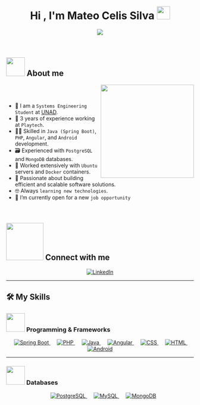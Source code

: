 <h1 align="center">Hi , I'm Mateo Celis Silva <img src="https://media.giphy.com/media/hvRJCLFzcasrR4ia7z/giphy.gif" width="35"></h1>
<p align="center">
  <a href="https://github.com/DenverCoder1/readme-typing-svg">
    <img src="https://readme-typing-svg.herokuapp.com?font=Time+New+Roman&color=%2300A86B&size=25&center=true&vCenter=true&width=700&height=100&duration=4000&pause=500&lines=Systems+Engineering+Student+@UNAD;3+Years+Experience+@Playtech;Java+(Spring+Boot)+%26+PHP+Developer;Angular+%26+Android+Developer;PostgreSQL+%26+MongoDB+Experience;Ubuntu+Servers+%26+Docker+Containers;Always+learning+new+technologies;Open+to+new+job+opportunities">
  </a>
</p>

<br>


## <picture><img src="https://github.com/7oSkaaa/7oSkaaa/blob/main/Images/about_me.gif?raw=true" width=50px></picture> About me

<picture><img align="right" src="https://github.com/7oSkaaa/7oSkaaa/blob/main/Images/Right_Side.gif?raw=true" width=250px></picture>

<br><br>

- :school: I am a `Systems Engineering Student` at [UNAD](https://www.unad.edu.co/).
- :briefcase: 3 years of experience working at `Playtech`.
- :technologist: Skilled in `Java (Spring Boot)`, `PHP`, `Angular`, and `Android` development.
- :card_file_box: Experienced with `PostgreSQL` and `MongoDB` databases.
- :penguin: Worked extensively with `Ubuntu` servers and `Docker` containers.
- :rocket: Passionate about building efficient and scalable software solutions.
- :nerd_face: Always `learning new technologies`.
- :thinking: I’m currently open for a new `job opportunity`

<br>

## <picture> <img src="https://github.com/7oSkaaa/7oSkaaa/blob/main/Images/Connect-with-me.gif?raw=true" width="100px"> </picture> Connect with me
<p align="center">
	<a href="https://www.linkedin.com/in/mateo-celis-silva-9b5a0024a">
    <img src="https://img.shields.io/badge/linkedin-%230A66C2.svg?style=plastic&logo=linkedin&logoColor=white" alt="LinkedIn"/>
  </a>
</p>

---

## 🛠️ My Skills

### <picture> <img src="https://github.com/7oSkaaa/7oSkaaa/blob/main/Images/Programming_Languages.gif?raw=true" width="50px"> </picture> Programming & Frameworks

<p align="center"> 
  &emsp; 
  <a href="https://spring.io/projects/spring-boot" target="_blank"> 
    <img alt="Spring Boot" src="https://img.shields.io/badge/SpringBoot-%236DB33F.svg?style=plastic&logo=springboot&logoColor=white">
  </a>
  &emsp;
  <a href="https://www.php.net/" target="_blank"> 
    <img alt="PHP" src="https://img.shields.io/badge/PHP-%23777BB4.svg?style=plastic&logo=php&logoColor=white">
  </a>
  &emsp;
  <a href="https://www.java.com" target="_blank"> 
    <img alt="Java" src="https://img.shields.io/badge/Java-%23007396.svg?style=plastic&logo=java&logoColor=white">
  </a>
  &emsp;
  <a href="https://angular.io/" target="_blank">
    <img alt="Angular" src="https://img.shields.io/badge/Angular-%23DD0031.svg?style=plastic&logo=angular&logoColor=white">
  </a>
  &emsp;
  <a href="https://www.w3.org/Style/CSS/" target="_blank">
    <img alt="CSS" src="https://img.shields.io/badge/CSS-%231572B6.svg?style=plastic&logo=css3&logoColor=white">
  </a>
  &emsp;
  <a href="https://www.w3.org/html/" target="_blank"> 
    <img alt="HTML" src="https://img.shields.io/badge/HTML5-%23E34F26.svg?style=plastic&logo=html5&logoColor=white">
  </a>
  &emsp;
  <a href="https://developer.android.com/" target="_blank">
    <img alt="Android" src="https://img.shields.io/badge/Android-%233DDC84.svg?style=plastic&logo=android&logoColor=white">
  </a>
</p>

---

### <picture> <img src="https://github.com/7oSkaaa/7oSkaaa/blob/main/Images/Database.gif?raw=true" width="50px"> </picture> Databases

<p align="center">
  &emsp;
  <a href="https://www.postgresql.org/" target="_blank">
    <img alt="PostgreSQL" src="https://img.shields.io/badge/PostgreSQL-%23336791.svg?style=plastic&logo=postgresql&logoColor=white">
  </a>
  &emsp;
  <a href="https://www.mysql.com/" target="_blank">
    <img alt="MySQL" src="https://img.shields.io/badge/MySQL-%234479A1.svg?style=plastic&logo=mysql&logoColor=white">
  </a>
  &emsp;
  <a href="https://www.mongodb.com/" target="_blank">
    <img alt="MongoDB" src="https://img.shields.io/badge/MongoDB-%2347A248.svg?style=plastic&logo=mongodb&logoColor=white">
  </a>
</p>

